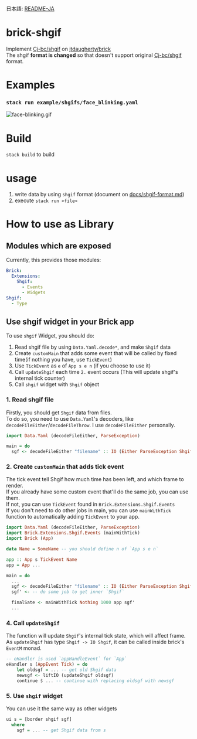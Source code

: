 日本語: [README-JA](README-JA.md)


# brick-shgif

Implement [Cj-bc/shgif](https://github.com/Cj-bc/shgif) on [jtdaugherty/brick](https://github.com/jtdaugherty/brick)  
The shgif **format is changed** so that doesn't support original [Cj-bc/shgif](https://github.com/Cj-bc/shgif) format.

# Examples

### `stack run example/shgifs/face_blinking.yaml`

![face-blinking.gif](docs/img/face-blinking.gif)


# Build


`stack build` to build


# usage

1. write data by using `shgif` format (document on [docs/shgif-format.md](docs/shgif-format.md))
2. execute `stack run <file>`


# How to use as Library

## Modules which are exposed

Currently, this provides those modules:

```yaml
Brick:
  Extensions:
    Shgif:
      - Events
      - Widgets
Shgif:
  - Type
```

## Use shgif widget in your Brick app

To use `shgif` Widget, you should do:

1. Read shgif file by using `Data.Yaml.decode*`, and make `Shgif` data
2. Create `customMain` that adds some event that will be called by fixed time(if nothing you have, use `TickEvent`)
3. Use `TickEvent` as `e` of `App s e n` (if you choose to use it)
4. Call `updateShgif` each time `2.` event occurs (This will update shgif's internal tick counter)
5. Call `shgif` widget with `Shgif` object


### 1. Read shgif file

Firstly, you should get `Shgif` data from files.  
To do so, you need to use `Data.Yaml`'s decoders, like `decodeFileEither`/`decodeFileThrow`.
I use `decodeFileEither` personally.

```haskell
import Data.Yaml (decodeFileEither, ParseException)

main = do
  sgf <- decodeFileEither "filename" :: IO (Either ParseException Shgif)
```


### 2. Create `customMain` that adds tick event

The tick event tell Shgif how much time has been left, and which frame to render.  
If you already have some custom event that'll do the same job, you can use them.  
If not, you can use `TickEvent` found in `Brick.Extensions.Shgif.Events`  
If you don't need to do other jobs in main, you can use `mainWithTick` function to automatically
adding `TickEvent` to your app.


```haskell
import Data.Yaml (decodeFileEither, ParseException)
import Brick.Extensions.Shgif.Events (mainWithTick)
import Brick (App)

data Name = SomeName -- you should define n of `App s e n`

app :: App s TickEvent Name
app = App ...

main = do
  ...
  sgf <- decodeFileEither "filename" :: IO (Either ParseException Shgif)
  sgf' <- -- do some job to get inner `Shgif`

  finalSate <- mainWithTick Nothing 1000 app sgf'
  ...
```


### 4. Call `updateShgif`

The function will update `Shgif`'s internal tick state, which will affect frame.  
As `updateShgif` has type `Shgif -> IO Shgif`, it can be called inside brick's `EventM` monad.

```haskell
-- eHandler is used `appHandleEvent` for `App`
eHandler s (AppEvent Tick) = do
    let oldsgf = ... -- get old Shgif data
    newsgf <- liftIO (updateShgif oldsgf)
    continue $ ... -- continue with replacing oldsgf with newsgf
```


### 5. Use `shgif` widget

You can use it the same way as other widgets

```haskell
ui s = [border shgif sgf]
  where
    sgf = ... -- get Shgif data from s
```
